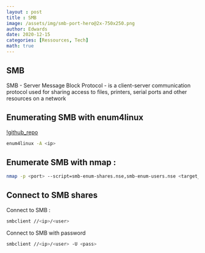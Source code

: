 ```yaml
--- 
layout : post
title : SMB
image: /assets/img/smb-port-hero@2x-750x250.png
author: Edwards
date: 2020-12-15
categories: [Ressources, Tech]
math: true
--- 
```


## SMB

SMB - Server Message Block Protocol - is a client-server communication protocol used for sharing access to files, printers, serial ports and other resources on a network

## Enumerating SMB with enum4linux
[!github_repo](https://github.com/CiscoCXSecurity/enum4linux)
```bash
enum4linux -A <ip>
```

## Enumerate SMB with nmap :
```bash
nmap -p <port> --script=smb-enum-shares.nse,smb-enum-users.nse <target_ip> 
```



## Connect to SMB shares

Connect to SMB : 
```bash 
smbclient //<ip>/<user>
```

Connect to SMB with password 
```bash
smbclient //<ip>/<user> -U <pass> 
```